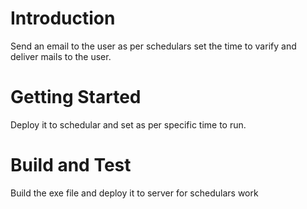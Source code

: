﻿# Introduction 
Send an email to the user as per schedulars set the time to varify and deliver mails to the user. 

# Getting Started
Deploy it to schedular and set as per specific time to run.

# Build and Test
Build the exe file and deploy it to server for schedulars work
